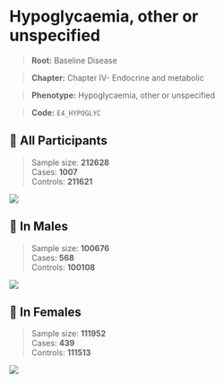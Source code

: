 # Hypoglycaemia, other or unspecified

> **Root:** Baseline Disease  

> **Chapter:** Chapter IV- Endocrine and metabolic  

> **Phenotype:** Hypoglycaemia, other or unspecified  

> **Code:** `E4_HYPOGLYC`

## 🧪 All Participants  
> Sample size: **212628**  
> Cases: **1007**  
> Controls: **211621**
<img src="/Disease/Figures/ALL/Incidence/E4_HYPOGLYC.png"/>
<CsvTable src="/Disease/Data/ALL/Incidence/COX_E4_HYPOGLYC.csv" label="🔍 View full results" />

## 👨 In Males  
> Sample size: **100676**  
> Cases: **568**  
> Controls: **100108**
<img src="/Disease/Figures/Male/Incidence/E4_HYPOGLYC.png"/>
<CsvTable src="/Disease/Data/Male/Incidence/COX_E4_HYPOGLYC.csv" label="🔍 View full results" />

## 👩 In Females  
> Sample size: **111952**  
> Cases: **439**  
> Controls: **111513**
<img src="/Disease/Figures/Female/Incidence/E4_HYPOGLYC.png"/>
<CsvTable src="/Disease/Data/Female/Incidence/COX_E4_HYPOGLYC.csv" label="🔍 View full results" />
